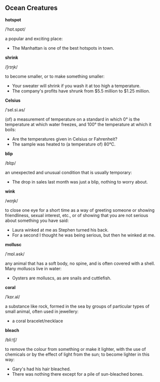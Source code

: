 ## Ocean Creatures

**hotspot**

/ˈhɒt.spɒt/

a popular and exciting place:

* The Manhattan is one of the best hotspots in town.

**shrink**

/ʃrɪŋk/

to become smaller, or to make something smaller:

* Your sweater will shrink if you wash it at too high a temperature.
* The company's profits have shrunk from $5.5 million to $1.25 million.

**Celsius**

/ˈsel.si.əs/

(of) a measurement of temperature on a standard in which 0° is the temperature at which water freezes, and 100° the temperature at which it boils:

* Are the temperatures given in Celsius or Fahrenheit?
* The sample was heated to (a temperature of) 80°C.

**blip**

/blɪp/ 

an unexpected and unusual condition that is usually temporary:

* The drop in sales last month was just a blip, nothing to worry about.

**wink**

/wɪŋk/

to close one eye for a short time as a way of greeting someone or showing friendliness, sexual interest, etc., or of showing that you are not serious about something you have said:

* Laura winked at me as Stephen turned his back.
* For a second I thought he was being serious, but then he winked at me.

**mollusc**

/ˈmɒl.əsk/

any animal that has a soft body, no spine, and is often covered with a shell. Many molluscs live in water:

* Oysters are molluscs, as are snails and cuttlefish.

**coral**

/ˈkɒr.əl/

a substance like rock, formed in the sea by groups of particular types of small animal, often used in jewellery:

* a coral bracelet/necklace

**bleach**

/bliːtʃ/

to remove the colour from something or make it lighter, with the use of chemicals or by the effect of light from the sun; to become lighter in this way:

* Gary's had his hair bleached.
* There was nothing there except for a pile of sun-bleached bones.
